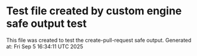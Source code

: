 # Test file created by custom engine safe output test
This file was created to test the create-pull-request safe output.
Generated at: Fri Sep  5 16:34:11 UTC 2025
